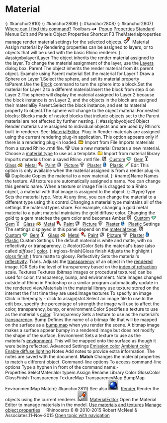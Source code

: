 ---
---


# Material
{: #kanchor2810}
{: #kanchor2809}
{: #kanchor2808}
{: #kanchor2807}
 [![images/transparent.gif](images/transparent.gif)Where can I find this command?](javascript:void(0);) Toolbars
![images/properties.png](images/properties.png) [Popup](popup-toolbar.html)  [Properties](properties-toolbar.html)  [Standard](standard-toolbar.html) 
Menus
Edit and Panels
Object Properties
Shortcut
F3
TheMaterialproperties manage render material settings for the selected objects.
![images/materialproperties.png](images/materialproperties.png)Material
Assign material by
Rendering properties can be assigned to layers, or to objects that will be used with the basic Rhino renderer.
{: #assignbylayer}Layer
The object inherits the render material assigned to the layer. To change the material assignment of the layer, use the [Layers](layer.html) dialog box.
Parent
The object inherits the render material from its parent object.
Example using Parent material
Set the material for Layer 1.Draw a Sphere on Layer 1.Select the sphere, and set its material property toParent.Use the [Block](block.html) command to turn the sphere into a block.Set the material for Layer 2 to a different material.Insert the block from step 4 on Layer 2.The sphere will display the material assigned to Layer 2 because the block instance is on Layer&#160;2, and the objects in the block are assigned their materialBy Parent.Select the block instance, and set its material property to object.The sphere will change to the object material.For nested blocks: Blocks made of nested blocks that include objects set to the Parent material are not affected by further nesting.
{: #assignbyobject}Object
Render materials are assigned to individual objects and are used by Rhino's built-in renderer.
See: [MaterialEditor](materialeditor.html).
Plug-in
Render materials are assigned using the current rendering plug-in application.
This option appears only if there is a rendering plug-in loaded.
![images/import.png](images/import.png)Import from File
Imports materials from a saved Rhino .rmtl file.
![images/toolbarplus.png](images/toolbarplus.png)Use a new material
Creates a new material. Choose a [material type](#type) to use as a template.
![images/material-import.png](images/material-import.png)Import from material library
Imports materials from a saved Rhino .rmtl file.
![images/material-newbasic.png](images/material-newbasic.png) [Custom](materialeditor.html#basic-settings) 
![images/material-newgem.png](images/material-newgem.png) [Gem](materialeditor.html#gem-panel) 
![images/material-newglass.png](images/material-newglass.png) [Glass](materialeditor.html#glass-panel) 
![images/material-newmetal.png](images/material-newmetal.png) [Metal](materialeditor.html#metal-panel) 
![images/material-newpaint.png](images/material-newpaint.png) [Paint](materialeditor.html#paint-panel) 
![images/material-newpicture.png](images/material-newpicture.png) [Picture](materialeditor.html#picture-panel) 
![images/material-newplaster.png](images/material-newplaster.png) [Plaster](materialeditor.html#plaster-panel) 
![images/material-newplastic.png](images/material-newplastic.png) [Plastic](materialeditor.html#plastic-panel) 
![images/edit.png](images/edit.png)Edit
This option is only available when the material assigned is from a render plug-in.
![images/duplicate.png](images/duplicate.png)Duplicate
Copies the material to a new material.
{: #name}Name
Names the texture. All textures are automatically assigned a name. You can change this generic name.
When a texture or image file is dragged to a Rhino object, a material with that image is assigned to the object.
{: #type}Type
Sets the material type.
Note
At any time, you can change the material to a different type using this control.Changing a material type maintains all of the settings the material types share. For example, changing a gold metal material to a paint material maintains the gold diffuse color. Changing the gold to a gem matches the gem color and becomes Amber.![images/material-newbasic.png](images/material-newbasic.png) [Custom](materialeditor.html#basic-settings) 
![images/material-newgem.png](images/material-newgem.png) [Gem](materialeditor.html#gem-panel) 
![images/material-newglass.png](images/material-newglass.png) [Glass](materialeditor.html#glass-panel) 
![images/material-newmetal.png](images/material-newmetal.png) [Metal](materialeditor.html#metal-panel) 
![images/material-newpaint.png](images/material-newpaint.png) [Paint](materialeditor.html#paint-panel) 
![images/material-newpicture.png](images/material-newpicture.png) [Picture](materialeditor.html#picture-panel) 
![images/material-newplaster.png](images/material-newplaster.png) [Plaster](materialeditor.html#plaster-panel) 
![images/material-newplastic.png](images/material-newplastic.png) [Plastic](materialeditor.html#plastic-panel) 
Settings
The settings displayed in this panel depend on the [material type](#type).
![images/material-newbasic.png](images/material-newbasic.png) [Custom](materialeditor.html#basic-settings) 
![images/material-newgem.png](images/material-newgem.png) [Gem](materialeditor.html#gem-panel) 
![images/material-newglass.png](images/material-newglass.png) [Glass](materialeditor.html#glass-panel) 
![images/material-newmetal.png](images/material-newmetal.png) [Metal](materialeditor.html#metal-panel) 
![images/material-newpaint.png](images/material-newpaint.png) [Paint](materialeditor.html#paint-panel) 
![images/material-newpicture.png](images/material-newpicture.png) [Picture](materialeditor.html#picture-panel) 
![images/material-newplaster.png](images/material-newplaster.png) [Plaster](materialeditor.html#plaster-panel) 
![images/material-newplastic.png](images/material-newplastic.png) [Plastic](materialeditor.html#plastic-panel) 
Custom Settings
The default material is white and matte, with no reflectivity or transparency.
{: #color}Color
Sets the material's base (also called *diffuse* ) [color](materialeditor.html#color-diffuse).
{: #gloss-finish}Gloss finish
Adjusts the highlight ( [gloss finish](materialeditor.html#glossfinish) ) from matte to glossy.
Reflectivity
Sets the material's [reflectivity](materialeditor.html#reflectivity).
Trans.
Adjusts the [transparency](materialeditor.html#transparency) of an object in the [rendered](render.html) image.
IOR
Sets the level of transparency based on the [index of refraction](materialeditor.html#ior) scale.
Textures
Textures (bitmap images or procedural textures) can be used for color, transparency, bump, and environment.
Note
Images changed outside of Rhino in Photoshop or a similar program automatically update in the rendered view.Materials in the material library use texture stored on the internet the first time they are used.Image textures
To specify an image
Click in the(empty - click to assign)slot.Select an image file to use.In the edit box, specify the percentage of strength the image will use to affect the color, transparency, bump, or environment.Color
Specifies a texture to use as the material's [color](materialeditor.html#texturecolor).
Transparency
Sets a texture to use as the material's [transparency](materialeditor.html#texturetransparency).
Bump
Defines the name of a bitmap file that will be mapped on the surface as a [bump map](materialeditor.html#texturebump) when you render the scene.
A bitmap image makes a surface appear bumpy in a rendered image but does not modify the shape of the surface.
Environment
Sets a texture to use as the material's [environment](materialeditor.html#textureenvironment). This will be mapped onto the surface as though it were being reflected.
Advanced Settings
 [Emission color](materialeditor.html#emission-color) 
 [Ambient color](materialeditor.html#ambient-color) 
 [Enable diffuse lighting](materialeditor.html#enable-diffuse-lighting) 
Notes
Add notes to provide extra information. The notes are saved with the document.
 **Match** 
Changes the material properties to match a different object.
Command-line options
To access command-line options
Type a hyphen in front of the command name:-Properties.SelectMaterialor typem.Assign
Rename
Library
Color
GlossColor
GlossFinish
Transparency
TextureMap
TransparencyMap
BumpMap
EnvironmentMap
Match{: #kanchor2811}
See also
![images/render.png](images/render.png) [Render](render.html) 
Render the objects using the current renderer.
![images/materialeditor.png](images/materialeditor.png) [MaterialEditor](materialeditor.html) 
Open the Material Editor to manage materials in the model.
 [Use materials and textures](sak-materialsandtextures.html) 
 [Manage object properties](sak-objectproperties.html) 
&#160;
&#160;
Rhinoceros 6 © 2010-2015 Robert McNeel &amp; Associates.11-Nov-2015
 [Open topic with navigation](material.html) 

